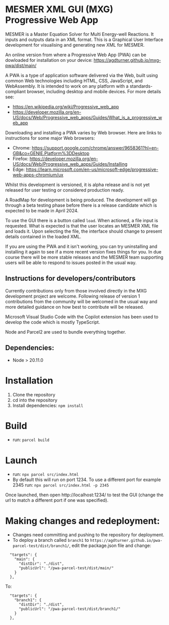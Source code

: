# MESMER XML GUI (MXG) Progressive Web App 

MESMER is a Master Equation Solver for Multi Energy-well Reactions. It inputs and outputs data in an XML format. This is a Graphical User Interface development for visualising and generating new XML for MESMER.

An online version from where a Progressive Web App (PWA) can be dowloaded for installation on your device:
https://agdturner.github.io/mxg-pwa/dist/main/

A PWA is a type of application software delivered via the Web, built using common Web technologies including HTML, CSS, JavaScript, and WebAssembly. It is intended to work on any platform with a standards-compliant browser, including desktop and mobile devices. For more details see:
- https://en.wikipedia.org/wiki/Progressive_web_app
- https://developer.mozilla.org/en-US/docs/Web/Progressive_web_apps/Guides/What_is_a_progressive_web_app

Downloading and installing a PWA varies by Web browser. Here are links to instructions for some major Web browsers:
- Chrome: https://support.google.com/chrome/answer/9658361?hl=en-GB&co=GENIE.Platform%3DDesktop
- Firefox: https://developer.mozilla.org/en-US/docs/Web/Progressive_web_apps/Guides/Installing
- Edge: https://learn.microsoft.com/en-us/microsoft-edge/progressive-web-apps-chromium/ux

Whilst this development is versioned, it is alpha release and is not yet released for user testing or considered production ready.

A RoadMap for development is being produced. The development will go through a beta testing phase before there is a release candidate which is expected to be made in April 2024.

To use the GUI there is a button called `load`. When actioned, a file input is requested. What is expected is that the user locates an MESMER XML file and loads it. Upon selecting the file, the interface should change to present details contained in the loaded XML.

If you are using the PWA and it isn't working, you can try uninstalling and installing it again to see if a more recent version fixes things for you. In due course there will be more stable releases and the MESMER team supporting users will be able to respond to issues posted in the usual way.


## Instructions for developers/contributors

Currently contributions only from those involved directly in the MXG development project are welcome. Following release of version 1 contributions from the community will be welcomed in the usual way and more detailed guidance on how best to contribute will be released. 

Microsoft Visual Studio Code with the Copilot extension has been used to develop the code which is mostly TypeScript.

Node and Parcel2 are used to bundle everything together.

## Dependencies:
- Node > 20.11.0

# Installation
1. Clone the repository
2. cd into the repository
3. Install dependencies:
`npm install`

# Build
- run:
`parcel build`

# Launch
- run:
`npx parcel src/index.html`
- By default this will run on port 1234. To use a different port for example 2345 run: `npx parcel src/index.html -p 2345`

Once launched, then open http://localhost:1234/ to test the GUI (change the url to match a different port if one was specified).

# Making changes and redeployment:
- Changes need committing and pushing to the repository for deployment.
- To deploy a branch called `branch1` to `https://agdturner.github.io/pwa-parcel-test/dist/branch1/`, edit the package.json file and change:
```
  "targets": {
    "main": {
      "distDir": "./dist",
      "publicUrl": "/pwa-parcel-test/dist/main/"
    }
  },
```
To:
```
  "targets": {
    "branch1": {
      "distDir": "./dist",
      "publicUrl": "/pwa-parcel-test/dist/branch1/"
    }
  },
```
